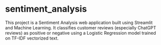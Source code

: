 # sentiment_analysis
This project is a Sentiment Analysis web application built using Streamlit and Machine Learning. It classifies customer reviews (especially ChatGPT reviews) as positive or negative using a Logistic Regression model trained on TF-IDF vectorized text.
